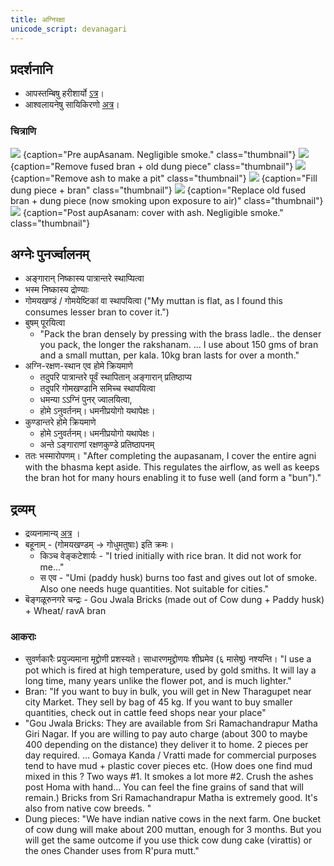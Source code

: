 ```yaml
---
title: अग्निरक्षा
unicode_script: devanagari
---
```


## प्रदर्शनानि
- आपस्तम्बिषु हरीशार्यो [ऽत्र](https://www.youtube.com/watch?v=pkRYT-iTi2c&list=PL63uIhJxWbgj98sDeWHQJmrKvBcirnf_9&index=7&t=0s)।
- आश्वलायनेषु सायिकिरणो [अत्र](https://www.youtube.com/watch?v=Lkv8rZBOhtE&list=PL63uIhJxWbgj98sDeWHQJmrKvBcirnf_9&index=10)।

### चित्राणि
![](../images/aupAsanam_step-00.jpg)
{caption="Pre aupAsanam. Negligible smoke." class="thumbnail"}
![](../images/aupAsanam_step-01.jpg)
{caption="Remove fused bran + old dung piece"  class="thumbnail"}
![](../images/aupAsanam_step-02.jpg)
{caption="Remove ash to make a pit"  class="thumbnail"}
![](../images/aupAsanam_step-03.jpg)
{caption="Fill dung piece + bran"  class="thumbnail"}
![](../images/aupAsanam_step-05.gif)
{caption="Replace old fused bran + dung piece (now smoking upon exposure to air)"  class="thumbnail"}
![](../images/aupAsanam_step-10.jpg)
{caption="Post aupAsanam: cover with ash. Negligible smoke."  class="thumbnail"}

## अग्नेः पुनर्ज्वालनम्
- अङ्गारान् निष्कास्य पात्रान्तरे स्थाप्यित्वा
- भस्म निष्कास्य द्रोण्याः
- गोमयखण्डं / गोमयेष्टिकां वा स्थापयित्वा ("My muttan is flat, as I found this consumes lesser bran to cover it.")
- बुषम् पूरयित्वा
    - "Pack the bran densely by pressing with the brass ladle.. the denser you pack, the longer the rakshanam. ... I use about 150 gms of bran and a small muttan, per kala. 10kg bran lasts for over a month."
- अग्नि-रक्षण-स्थान एव होमे क्रियमाणे
    - तदुपरि पात्रान्तरे पूर्वं स्थापितान् अङ्गारान् प्रतिष्ठाप्य
    - तदुपरि गोमखण्डानि समिच्च स्थापयित्वा
    - धमन्या ऽऽग्निं पुनर् ज्वालयित्वा,
    - होमे ऽनुवर्तनम्। धमनीप्रयोगो यथापेक्षः।
- कुण्डान्तरे होमे क्रियमाणे
    - होमे ऽनुवर्तनम्। धमनीप्रयोगो यथापेक्षः।
    - अन्ते ऽङ्गाराणां रक्षणकुण्डे प्रतिष्ठापनम्
- ततः भस्मारोपणम्। "After completing the aupasanam, I cover the entire agni with the bhasma kept aside. This regulates the airflow, as well as keeps the bran hot for many hours enabling it to fuse well (and form a "bun")."

## द्रव्यम्
- द्रव्यनामान्य् [अत्र](/kalpAntaram/vishvAsa-matam/kriyAH/angAni/dravyam/) ।
- बहूनाम् - (गोमयखण्डम् → गोधुमतुषाः) इति क्रमः।
  - किञ्च वेङ्कटेशार्यः - "I tried initially with rice bran.  It did not work for me..."
  - स एव - "Umi (paddy husk) burns too fast and gives out lot of smoke. Also one needs huge quantities. Not suitable for cities."
- बॆङ्गळूरुनगरे चन्द्रः - Gou Jwala Bricks (made out of Cow dung + Paddy husk) + Wheat/ ravA bran

### आकराः
- सुवर्णकारैः प्रयुज्यमाना मृद्द्रोणी प्रशस्यते। साधारणमृद्द्रोणयः शीघ्रमेव (६ मासेषु) नश्यन्ति। "I use a pot which is fired at high temperature, used by gold smiths. It will lay a long time, many years unlike the flower pot, and is much lighter."
- Bran: "If you want to buy in bulk, you will get in New Tharagupet near city Market. They sell by bag of 45 kg. If you want to buy smaller quantities, check out in cattle feed shops near your place"
- "Gou Jwala Bricks: They are available from Sri Ramachandrapur Matha Giri Nagar. If you are willing to pay auto charge (about 300 to maybe 400 depending on the distance) they deliver it to home. 2 pieces per day required. ... Gomaya Kanda / Vratti made for commercial purposes tend to have mud + plastic cover pieces etc. (How does one find mud mixed in this ? Two ways #1. It smokes a lot more #2. Crush the ashes post Homa with hand... You can feel the fine grains of sand that will remain.) Bricks from Sri Ramachandrapur Matha is extremely good. It's also from native cow breeds. "
- Dung pieces: "We have indian native cows in the next farm. One bucket of cow dung will make about 200 muttan, enough for 3 months. But you will get the same outcome if you use thick cow dung cake (virattis) or the ones Chander uses from R'pura mutt."
